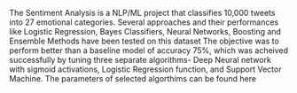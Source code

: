 The Sentiment Analysis is a NLP/ML project that classifies 10,000 tweets into 27 emotional categories. Several approaches and their performances like Logistic Regression, Bayes Classifiers, Neural Networks, Boosting and Ensemble Methods have been tested on this dataset The objective was to perform better than a baseline model of accuracy 75%, which was acheived successfully by tuning three separate algorithms- Deep Neural network with sigmoid activations, Logistic Regression function, and Support Vector Machine. The parameters of selected algorthims can be found here
